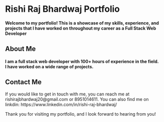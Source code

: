 # Rishi Raj Bhardwaj Portfolio
<h4>Welcome to my portfolio! This is a showcase of my skills, experience, and projects that I have worked on throughout my career as a Full Stack Web Developer<h4/>

## About Me
<h4>I am a full stack web developer with 100+ hours of experience in the field. I have worked on a wide range of projects.</h4>

## Contact Me
<p>If you would like to get in touch with me, you can reach me at rishirajbhardwaj20@gmail.com or 8951014611. You can also find me on linkdin: https://www.linkedin.com/in/rishi-raj-bhardwaj/

Thank you for visiting my portfolio, and I look forward to hearing from you!</p>
